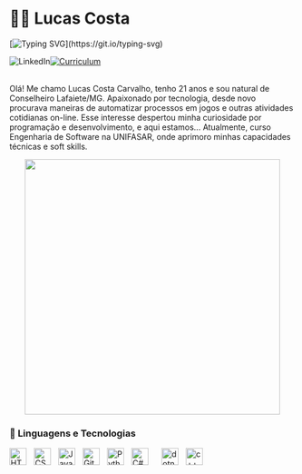 # 🧑‍💻 Lucas Costa

[![Typing SVG](https://readme-typing-svg.herokuapp.com/?color=fff&size=35&center=true&vCenter=true&width=1000&lines=Full-Stack+Developer;Seja+Bem+Vindo!)](https://git.io/typing-svg)

<div style="display: flex;>
  <a href="https://www.linkedin.com/in/lucas-costa-carv/">
    <img 
      alt="LinkedIn" 
      src="https://custom-icon-badges.demolab.com/badge/-Linkedin%20-blue?style=for-the-badge&logoColor=white&logo=linkedin-badge-lucas-costa&logoColor=white" 
    />
  </a>
  <a href="https://drive.google.com/file/d/1kVZJIPEukYzV9-PJUoFuJ4iQ38H_G8N_/view">
    <img 
      alt="Curriculum" 
      src="https://custom-icon-badges.demolab.com/badge/CURRICULUM-orange?style=for-the-badge&logo=repo&logoColor=white" 
    />
  </a>
</div>


<br>

 Olá! Me chamo Lucas Costa Carvalho, tenho 21 anos e sou natural de Conselheiro Lafaiete/MG. Apaixonado por tecnologia, desde novo procurava maneiras de automatizar processos em jogos e outras atividades cotidianas on-line. Esse interesse despertou minha curiosidade por programação e desenvolvimento, e aqui estamos... Atualmente, curso Engenharia de Software na UNIFASAR, onde aprimoro minhas capacidades técnicas e soft skills.

<div align="center">
  <img width="450px" src="https://github-profile-summary-cards.vercel.app/api/cards/profile-details?username=lucasgccarvalho&theme=github_dark" />
</div>


### 🤖 Linguagens e Tecnologias

<img 
    align="left" 
    alt="HTML"
    title="HTML" 
    width="30px" 
    style="padding-right: 10px;" 
    src="https://cdn.jsdelivr.net/gh/devicons/devicon@latest/icons/html5/html5-original.svg" 
/>
<img 
    align="left" 
    alt="CSS" 
    title="CSS"
    width="30px" 
    style="padding-right: 10px;" 
    src="https://cdn.jsdelivr.net/gh/devicons/devicon@latest/icons/css3/css3-original.svg" 
/>
<img 
    align="left" 
    alt="JavaScript" 
    title="JavaScript"
    width="30px" 
    style="padding-right: 10px;" 
    src="https://cdn.jsdelivr.net/gh/devicons/devicon@latest/icons/javascript/javascript-original.svg" 
/>
<img 
    align="left" 
    alt="Git" 
    title="Git"
    width="30px" 
    style="padding-right: 10px;" 
    src="https://cdn.jsdelivr.net/gh/devicons/devicon@latest/icons/git/git-original.svg" 
/>
<img 
    align="left" 
    alt="Python" 
    title="Python"
    width="30px" 
    style="padding-right: 10px;" 
    src="https://cdn.jsdelivr.net/gh/devicons/devicon@latest/icons/python/python-original.svg" 
/>
<img 
    align="left" 
    alt="C#" 
    title="C#"
    width="30px" 
    style="padding-right: 10px;" 
    src="https://cdn.jsdelivr.net/gh/devicons/devicon@latest/icons/csharp/csharp-original.svg" 
/>
<img 
    align="left" 
    alt="dotnet" 
    title=".NET"
    width="30px" 
    style="padding-left: 10px;" 
    src="https://cdn.jsdelivr.net/gh/devicons/devicon@latest/icons/dotnetcore/dotnetcore-original.svg" 
/>
<img 
    align="left" 
    alt="c++" 
    title="C++"
    width="30px" 
    style="padding-left: 10px;" 
    src="https://cdn.jsdelivr.net/gh/devicons/devicon@latest/icons/cplusplus/cplusplus-original.svg" 
/>

<br/>
<br/>


